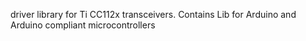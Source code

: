driver library for Ti CC112x transceivers.
Contains Lib for Arduino and Arduino compliant microcontrollers
